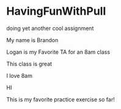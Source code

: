 # HavingFunWithPull
doing yet another cool assignment

My name is Brandon

Logan is my Favorite TA for an 8am class

This class is great

I love 8am

HI

This is my favorite practice exercise so far!
